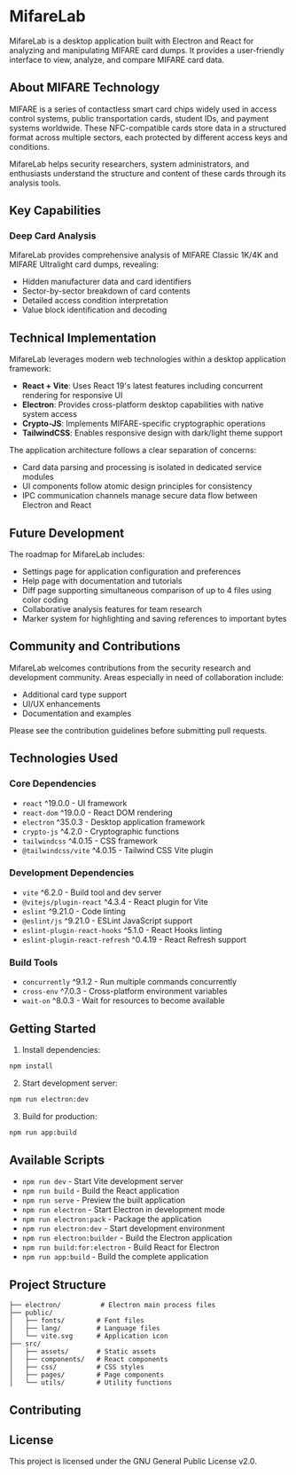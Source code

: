 # MifareLab

MifareLab is a desktop application built with Electron and React for analyzing and manipulating MIFARE card dumps. It provides a user-friendly interface to view, analyze, and compare MIFARE card data.

## About MIFARE Technology

MIFARE is a series of contactless smart card chips widely used in access control systems, public transportation cards, student IDs, and payment systems worldwide. These NFC-compatible cards store data in a structured format across multiple sectors, each protected by different access keys and conditions.

MifareLab helps security researchers, system administrators, and enthusiasts understand the structure and content of these cards through its analysis tools.

## Key Capabilities

### Deep Card Analysis
MifareLab provides comprehensive analysis of MIFARE Classic 1K/4K and MIFARE Ultralight card dumps, revealing:
- Hidden manufacturer data and card identifiers
- Sector-by-sector breakdown of card contents
- Detailed access condition interpretation
- Value block identification and decoding


## Technical Implementation

MifareLab leverages modern web technologies within a desktop application framework:

- **React + Vite**: Uses React 19's latest features including concurrent rendering for responsive UI
- **Electron**: Provides cross-platform desktop capabilities with native system access
- **Crypto-JS**: Implements MIFARE-specific cryptographic operations
- **TailwindCSS**: Enables responsive design with dark/light theme support

The application architecture follows a clear separation of concerns:
- Card data parsing and processing is isolated in dedicated service modules
- UI components follow atomic design principles for consistency
- IPC communication channels manage secure data flow between Electron and React

## Future Development

The roadmap for MifareLab includes:
- Settings page for application configuration and preferences
- Help page with documentation and tutorials
- Diff page supporting simultaneous comparison of up to 4 files using color coding
- Collaborative analysis features for team research
- Marker system for highlighting and saving references to important bytes

## Community and Contributions

MifareLab welcomes contributions from the security research and development community. Areas especially in need of collaboration include:
- Additional card type support
- UI/UX enhancements
- Documentation and examples

Please see the contribution guidelines before submitting pull requests.

## Technologies Used

### Core Dependencies
- `react` ^19.0.0 - UI framework
- `react-dom` ^19.0.0 - React DOM rendering
- `electron` ^35.0.3 - Desktop application framework
- `crypto-js` ^4.2.0 - Cryptographic functions
- `tailwindcss` ^4.0.15 - CSS framework
- `@tailwindcss/vite` ^4.0.15 - Tailwind CSS Vite plugin

### Development Dependencies
- `vite` ^6.2.0 - Build tool and dev server
- `@vitejs/plugin-react` ^4.3.4 - React plugin for Vite
- `eslint` ^9.21.0 - Code linting
- `@eslint/js` ^9.21.0 - ESLint JavaScript support
- `eslint-plugin-react-hooks` ^5.1.0 - React Hooks linting
- `eslint-plugin-react-refresh` ^0.4.19 - React Refresh support

### Build Tools
- `concurrently` ^9.1.2 - Run multiple commands concurrently
- `cross-env` ^7.0.3 - Cross-platform environment variables
- `wait-on` ^8.0.3 - Wait for resources to become available

## Getting Started

1. Install dependencies:
```sh
npm install
```

2. Start development server:
```sh
npm run electron:dev
```

3. Build for production:
```sh
npm run app:build
```

## Available Scripts

- `npm run dev` - Start Vite development server
- `npm run build` - Build the React application
- `npm run serve` - Preview the built application
- `npm run electron` - Start Electron in development mode
- `npm run electron:pack` - Package the application
- `npm run electron:dev` - Start development environment
- `npm run electron:builder` - Build the Electron application
- `npm run build:for:electron` - Build React for Electron
- `npm run app:build` - Build the complete application

## Project Structure

```
├── electron/          # Electron main process files
├── public/           
│   ├── fonts/        # Font files
│   ├── lang/         # Language files
│   └── vite.svg      # Application icon
├── src/
│   ├── assets/       # Static assets
│   ├── components/   # React components
│   ├── css/          # CSS styles
│   ├── pages/        # Page components
│   └── utils/        # Utility functions
```

## Contributing


## License

This project is licensed under the GNU General Public License v2.0.